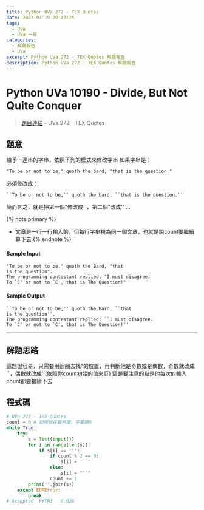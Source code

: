 ```yaml
---
title: Python UVa 272 - TEX Quotes
date: 2023-03-19 20:47:25
tags:
  - UVa
  - UVa 一星
categories:
  - 解題報告
  - UVa
excerpt: Python UVa 272 - TEX Quotes 解題報告
description: Python UVa 272 - TEX Quotes 解題報告
---
```

# Python UVa 10190 - Divide, But Not Quite Conquer

>[題目連結](https://onlinejudge.org/index.php?option=com_onlinejudge&Itemid=8&page=show_problem&category=0&problem=208&mosmsg=Submission+received+with+ID+28319792) - UVa 272 - TEX Quotes



## 題意
給予一連串的字串，依照下列的模式來修改字串
如果字串是：
```text
"To be or not to be," quoth the bard, "that is the question."
```
必須修改成：
```text
``To be or not to be,'' quoth the bard, ``that is the question.''
```
簡而言之，就是把第一個"修改成``，第二個"改成'' ...

{% note primary %}
 - 文章是一行一行輸入的，但每行字串視為同一個文章，也就是說count要繼續算下去
{% endnote %}

#### Sample Input 
```text
"To be or not to be," quoth the Bard, "that
is the question".
The programming contestant replied: "I must disagree.
To `C' or not to `C', that is The Question!"
```

#### Sample Output 
```text
``To be or not to be,'' quoth the Bard, ``that
is the question''.
The programming contestant replied: ``I must disagree.
To `C' or not to `C', that is The Question!''
```

---
## 解題思路
這題很容易，只需要用迴圈去找"的位置，再判斷他是奇數或是偶數，奇數就改成``，偶數就改成''(依照你count初始的值來訂)
這題要注意的點是他每次的輸入count都要接續下去



## 程式碼
```python
# UVa 272 - TEX Quotes
count = 0 # 記得放在最外圍，不要歸0
while True:
    try:
        s = list(input())
        for i in range(len(s)):
            if s[i] == '"':
                if count % 2 == 0: 
                    s[i] = '``'
                else:
                    s[i] = "''"
                count += 1
        print(''.join(s))
    except EOFError:
        break
# Accepted	PYTH3	0.020
```